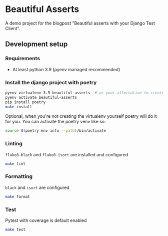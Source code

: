 # Beautiful Asserts

A demo project for the blogpost "Beautiful asserts with your Django Test Client".

## Development setup

### Requirements

- At least python 3.9 (pyenv managed recommended)


### Install the django project with poetry
```bash
pyenv virtualenv 3.9 beautiful-asserts  # or your alternative to create a venv
pyenv activate beautiful-asserts
pip install poetry
make install
```

Optional, when you're not creating the virtualenv yourself poetry will do it for you. You can activate the poetry venv like so:
```bash
source $(poetry env info --path)/bin/activate
```

### Linting
`flake8-black` and `flake8-isort` are installed and configured
```bash
make lint
```

### Formatting

`black` and `isort` are configured
```bash
make format
```

### Test

Pytest with coverage is default enabled
```bash
make test
```
